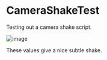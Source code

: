 # CameraShakeTest
Testing out a camera shake script.

![image](https://user-images.githubusercontent.com/6277739/169621109-a7c62e9b-2bb1-4a62-8792-5ebe44a9ea9d.png)

These values give a nice subtle shake.
